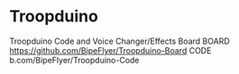 # Troopduino
Troopduino Code and Voice Changer/Effects Board
BOARD https://github.com/BipeFlyer/Troopduino-Board
CODE b.com/BipeFlyer/Troopduino-Code
